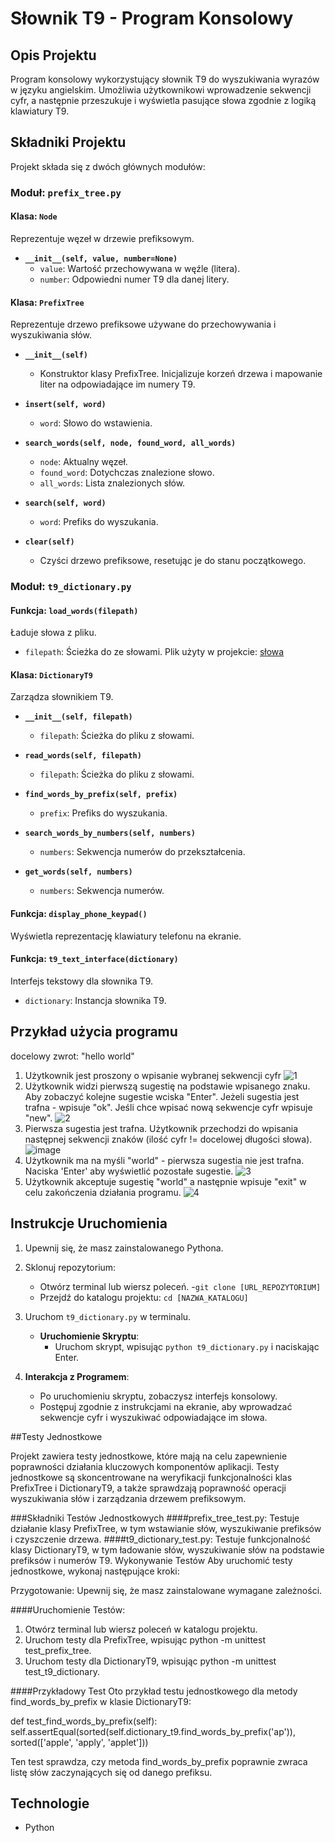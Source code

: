 # Słownik T9 - Program Konsolowy

## Opis Projektu
Program konsolowy wykorzystujący słownik T9 do wyszukiwania wyrazów w języku angielskim. Umożliwia użytkownikowi wprowadzenie sekwencji cyfr, a następnie przeszukuje i wyświetla pasujące słowa zgodnie z logiką klawiatury T9.

## Składniki Projektu

Projekt składa się z dwóch głównych modułów:

### Moduł: `prefix_tree.py`

#### Klasa: `Node`
Reprezentuje węzeł w drzewie prefiksowym.

- **`__init__(self, value, number=None)`**
  - `value`: Wartość przechowywana w węźle (litera).
  - `number`: Odpowiedni numer T9 dla danej litery.

#### Klasa: `PrefixTree`
Reprezentuje drzewo prefiksowe używane do przechowywania i wyszukiwania słów.

- **`__init__(self)`**
  - Konstruktor klasy PrefixTree. Inicjalizuje korzeń drzewa i mapowanie liter na odpowiadające im numery T9.
  
- **`insert(self, word)`**
  - `word`: Słowo do wstawienia.
  
- **`search_words(self, node, found_word, all_words)`**
  - `node`: Aktualny węzeł.
  - `found_word`: Dotychczas znalezione słowo.
  - `all_words`: Lista znalezionych słów.

- **`search(self, word)`**
  - `word`: Prefiks do wyszukania.

- **`clear(self)`**
  - Czyści drzewo prefiksowe, resetując je do stanu początkowego.

### Moduł: `t9_dictionary.py`

#### Funkcja: `load_words(filepath)`
Ładuje słowa z pliku.
- `filepath`: Ścieżka do ze słowami. Plik użyty w projekcie: [słowa](https://www.mit.edu/~ecprice/wordlist.10000)

#### Klasa: `DictionaryT9`
Zarządza słownikiem T9.

- **`__init__(self, filepath)`**
  - `filepath`: Ścieżka do pliku z słowami.

- **`read_words(self, filepath)`**
  - `filepath`: Ścieżka do pliku z słowami.

- **`find_words_by_prefix(self, prefix)`**
  - `prefix`: Prefiks do wyszukania.

- **`search_words_by_numbers(self, numbers)`**
  - `numbers`: Sekwencja numerów do przekształcenia.

- **`get_words(self, numbers)`**
  - `numbers`: Sekwencja numerów.

#### Funkcja: `display_phone_keypad()`
Wyświetla reprezentację klawiatury telefonu na ekranie.

#### Funkcja: `t9_text_interface(dictionary)`
Interfejs tekstowy dla słownika T9.
- `dictionary`: Instancja słownika T9.

## Przykład użycia programu
docelowy zwrot: "hello world" 
1. Użytkownik jest proszony o wpisanie wybranej sekwencji cyfr
   ![1](https://github.com/majowyporanek/python_2023/assets/80955254/98b436d6-2e02-4436-9955-c83b1cb07d64)
2. Użytkownik widzi pierwszą sugestię na podstawie wpisanego znaku. Aby zobaczyć kolejne sugestie wciska "Enter". Jeżeli sugestia jest trafna - wpisuje "ok". Jeśli chce wpisać nową sekwencje cyfr wpisuje "new".
   ![2](https://github.com/majowyporanek/python_2023/assets/80955254/201a1978-1d25-4978-8cee-9c5f4f45a3ff)
3. Pierwsza sugestia jest trafna. Użytkownik przechodzi do wpisania następnej sekwencji znaków (ilość cyfr != docelowej długości słowa).
   ![image](https://github.com/majowyporanek/python_2023/assets/80955254/20796bb2-4ce3-4996-b0c4-e5869b94d8ad)
4. Użytkownik ma na myśli "world" - pierwsza sugestia nie jest trafna. Naciska 'Enter' aby wyświetlić pozostałe sugestie.
   ![3](https://github.com/majowyporanek/python_2023/assets/80955254/de16f97a-a23c-4292-9563-32ad98376916)
5. Użytkownik akceptuje sugestię "world" a następnie wpisuje "exit" w celu zakończenia działania programu.
   ![4](https://github.com/majowyporanek/python_2023/assets/80955254/999fd34c-6819-4078-bcd7-2ba6ff292cc7)

## Instrukcje Uruchomienia
1. Upewnij się, że masz zainstalowanego Pythona.
2. Sklonuj repozytorium:
      - Otwórz terminal lub wiersz poleceń.
      -`git clone [URL_REPOZYTORIUM]`
      - Przejdź do katalogu projektu: `cd [NAZWA_KATALOGU]`
4. Uruchom `t9_dictionary.py` w terminalu.
   - **Uruchomienie Skryptu**:
      - Uruchom skrypt, wpisując `python t9_dictionary.py` i naciskając Enter.

5. **Interakcja z Programem**:
   - Po uruchomieniu skryptu, zobaczysz interfejs konsolowy.
   - Postępuj zgodnie z instrukcjami na ekranie, aby wprowadzać sekwencje cyfr i wyszukiwać odpowiadające im słowa.

##Testy Jednostkowe

Projekt zawiera testy jednostkowe, które mają na celu zapewnienie poprawności działania kluczowych komponentów aplikacji. Testy jednostkowe są skoncentrowane na weryfikacji funkcjonalności klas PrefixTree i DictionaryT9, a także sprawdzają poprawność operacji wyszukiwania słów i zarządzania drzewem prefiksowym.

###Składniki Testów Jednostkowych
####prefix_tree_test.py:
Testuje działanie klasy PrefixTree, w tym wstawianie słów, wyszukiwanie prefiksów i czyszczenie drzewa.
####t9_dictionary_test.py:
Testuje funkcjonalność klasy DictionaryT9, w tym ładowanie słów, wyszukiwanie słów na podstawie prefiksów i numerów T9.
Wykonywanie Testów
Aby uruchomić testy jednostkowe, wykonaj następujące kroki:

Przygotowanie: Upewnij się, że masz zainstalowane wymagane zależności.

####Uruchomienie Testów:

1. Otwórz terminal lub wiersz poleceń w katalogu projektu.
2. Uruchom testy dla PrefixTree, wpisując python -m unittest test_prefix_tree.
3. Uruchom testy dla DictionaryT9, wpisując python -m unittest test_t9_dictionary.

####Przykładowy Test
Oto przykład testu jednostkowego dla metody find_words_by_prefix w klasie DictionaryT9:

def test_find_words_by_prefix(self):
    self.assertEqual(sorted(self.dictionary_t9.find_words_by_prefix('ap')), sorted(['apple', 'apply', 'applet']))

Ten test sprawdza, czy metoda find_words_by_prefix poprawnie zwraca listę słów zaczynających się od danego prefiksu.

## Technologie
   - Python

